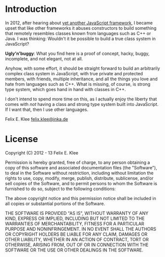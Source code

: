 Introduction
============

In 2012, after hearing about [yet another JavaScript framework][1], I became
upset that like other frameworks it abuses constructors to build something that
remotely resembles classes known from languages such as C++ or Java. I was
thinking: Wouldn't it be possible to build a true class system in JavaScript?

**Ugly'n'buggy**: What you find here is a proof of concept, hacky, buggy,
incomplete, and not elegant, not at all.

Anyhow, with some effort, it should be straight forward to build an arbitrarily
complex class system in JavaScript, with true private and protected members,
with friends, multiple inheritance, and all the things you love and hate from
languages such as C++. What is missing, of course, is strong type system, which
goes hand in hand with classes in C++.

I don't intend to spend more time on this, as I actually enjoy the liberty that
comes with *not* having a class and strong type system built into JavaScript.
If I want that, then I use other languages.

Felix E. Klee <felix.klee@inka.de>


License
======= 

Copyright (C) 2012 - 13 Felix E. Klee

Permission is hereby granted, free of charge, to any person obtaining a copy of
this software and associated documentation files (the "Software"), to deal in
the Software without restriction, including without limitation the rights to
use, copy, modify, merge, publish, distribute, sublicense, and/or sell copies
of the Software, and to permit persons to whom the Software is furnished to do
so, subject to the following conditions:

The above copyright notice and this permission notice shall be included in all
copies or substantial portions of the Software.

THE SOFTWARE IS PROVIDED "AS IS", WITHOUT WARRANTY OF ANY KIND, EXPRESS OR
IMPLIED, INCLUDING BUT NOT LIMITED TO THE WARRANTIES OF MERCHANTABILITY,
FITNESS FOR A PARTICULAR PURPOSE AND NONINFRINGEMENT. IN NO EVENT SHALL THE
AUTHORS OR COPYRIGHT HOLDERS BE LIABLE FOR ANY CLAIM, DAMAGES OR OTHER
LIABILITY, WHETHER IN AN ACTION OF CONTRACT, TORT OR OTHERWISE, ARISING FROM,
OUT OF OR IN CONNECTION WITH THE SOFTWARE OR THE USE OR OTHER DEALINGS IN THE
SOFTWARE.


[1]: http://en.wikipedia.org/wiki/Qooxdoo
